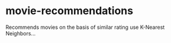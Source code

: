 # movie-recommendations
Recommends movies on the basis of similar rating use K-Nearest Neighbors...
